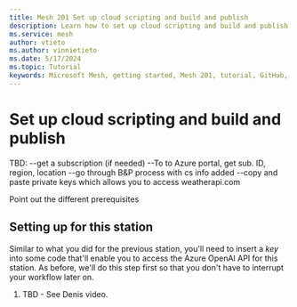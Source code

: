 ```yaml
---
title: Mesh 201 Set up cloud scripting and build and publish
description: Learn how to set up cloud scripting and build and publish.
ms.service: mesh
author: vtieto
ms.author: vinnietieto
ms.date: 5/17/2024
ms.topic: Tutorial
keywords: Microsoft Mesh, getting started, Mesh 201, tutorial, GitHub, WebSlates, web, cloud scripting, AI, Azure AI, artificial intelligence
---
```


# Set up cloud scripting and build and publish

TBD:
--get a subscription (if needed)
--To to Azure portal, get sub. ID, region, location
--go through B&P process with cs info added
--copy and paste private keys which allows you to access weatherapi.com

Point out the different prerequisites

## Setting up for this station

Similar to what you did for the previous station, you'll need to insert a *key* into some code that'll enable you to access the Azure OpenAI API for this station. As before, we'll do this step first so that you don't have to interrupt your workflow later on.

1. TBD - See Denis video.


